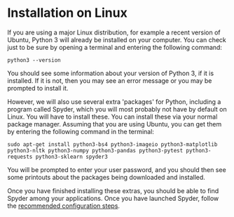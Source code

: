 # Installation on Linux

If you are using a major Linux distribution, for example a recent version of Ubuntu, Python 3 will already be installed on your computer. You can check just to be sure by opening a terminal and entering the following command:

```shell
python3 --version
```

You should see some information about your version of Python 3, if it is installed. If it is not, then you may see an error message or you may be prompted to install it.

However, we will also use several extra 'packages' for Python, including a program called Spyder, which you will most probably not have by default on Linux. You will have to install these. You can install these via your normal package manager. Assuming that you are using Ubuntu, you can get them by entering the following command in the terminal:

```shell
sudo apt-get install python3-bs4 python3-imageio python3-matplotlib python3-nltk python3-numpy python3-pandas python3-pytest python3-requests python3-sklearn spyder3
```

You will be prompted to enter your user password, and you should then see some printouts about the packages being downloaded and installed.

Once you have finished installing these extras, you should be able to find Spyder among your applications. Once you have launched Spyder, follow the [recommended configuration steps](spyder.md).
